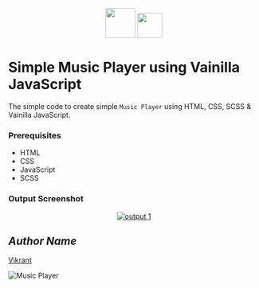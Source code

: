 <div align="center">
  <img height="60" src="https://user-images.githubusercontent.com/85709371/161901672-21f40343-eb83-4fe0-a50d-5777ea525dc2.png">
  <img height="50" src="https://user-images.githubusercontent.com/85709371/160286209-622d2990-13e6-46a3-9877-2a0b73bb386d.png">
</div>

# Simple Music Player using Vainilla JavaScript

The simple code to create simple `Music Player` using HTML, CSS, SCSS & Vainilla JavaScript.

### Prerequisites
- HTML
- CSS
- JavaScript
- SCSS

### Output Screenshot
<p align="center">
  <a href="Outputs/output1.png"><img src="https://user-images.githubusercontent.com/85709371/150833327-f0a27b5f-c280-4ed0-9d4a-0f24bf3e4d07.png" alt="output 1"></a>
</p>

<!-- Visit <a href="https://thevkrant.github.io/music-player/">Here</a> -->

## *Author Name*
[Vikrant](https://github.com/thevkrant)

![Music Player]()
